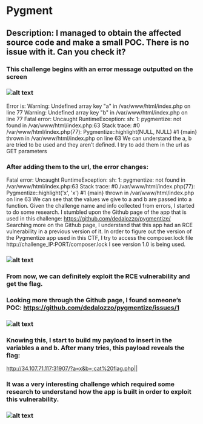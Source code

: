# Pygment
## Description: I managed to obtain the affected source code and make a small POC. There is no issue with it. Can you check it?
### This challenge begins with an error message outputted on the screen
### ![alt text](photo1.jpg)
Error is: 
Warning: Undefined array key "a" in /var/www/html/index.php on line 77 Warning: Undefined array key "b" in /var/www/html/index.php on line 77 Fatal error: Uncaught RuntimeException: sh: 1: pygmentize: not found in /var/www/html/index.php:63 Stack trace: #0 /var/www/html/index.php(77): Pygmentize::highlight(NULL, NULL) #1 {main} thrown in /var/www/html/index.php on line 63
We can understand the a, b are tried to be used and they aren’t defined. I try to add them in the url as GET parameters

### After adding them to the url, the error changes:
Fatal error: Uncaught RuntimeException: sh: 1: pygmentize: not found in /var/www/html/index.php:63 Stack trace: #0 /var/www/html/index.php(77): Pygmentize::highlight('x', 'x') #1 {main} thrown in /var/www/html/index.php on line 63
We can see that the values we give to a and b are passed into a function.
Given the challenge name and info collected from errors, I started to do some research.
I stumbled upon the Github page of the app that is used in this challenge: 
https://github.com/dedalozzo/pygmentize/
Searching more on the Github page, I understand that this app had an RCE vulnerability in a previous version of it.
In order to figure out the version of the Pygmentize app used in this CTF, I try to access the composer.lock file
http://challenge_IP:PORT/composer.lock
I see version 1.0 is being used.
### ![alt text](photo2.jpg)
### From now, we can definitely exploit the RCE vulnerability and get the flag.




### Looking more through the Github page, I found someone’s POC: https://github.com/dedalozzo/pygmentize/issues/1 
### ![alt text](photo3.jpg)
### Knowing this, I start to build my payload to insert in the variables a and b. After many tries, this payload reveals the flag:
http://34.107.71.117:31907/?a=x&b=;cat%20flag.php|| 
### It was a very interesting challenge which required some research to understand how the app is built in order to exploit this vulnerability.
### ![alt text](photo4.jpg)
